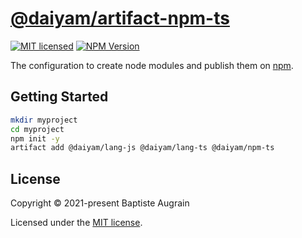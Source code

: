 [@daiyam/artifact-npm-ts](https://github.com/daiyam/artifact-configs/tree/master/packages/npm-ts)
=================================================================================================

[![MIT licensed](https://img.shields.io/badge/license-MIT-blue.svg)](./LICENSE)
[![NPM Version](https://img.shields.io/npm/v/@daiyam/artifact-npm-ts.svg?colorB=green)](https://www.npmjs.com/package/@daiyam/artifact-npm-ts)

The configuration to create node modules and publish them on [npm](https://www.npmjs.com/).

Getting Started
---------------

```sh
mkdir myproject
cd myproject
npm init -y
artifact add @daiyam/lang-js @daiyam/lang-ts @daiyam/npm-ts
```

License
-------

Copyright &copy; 2021-present Baptiste Augrain

Licensed under the [MIT license](https://opensource.org/licenses/MIT).
